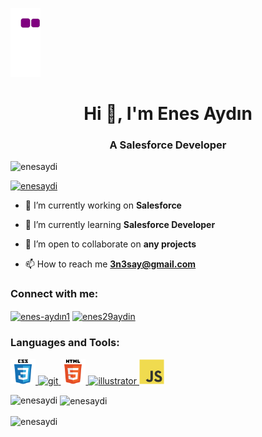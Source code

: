 ![snake gif](https://github.com/Enesaydi/Enesaydi/blob/output/github-contribution-grid-snake.gif)

<h1 align="center">Hi 👋, I'm Enes Aydın</h1>
<h3 align="center">A Salesforce Developer</h3>

<p align="left"> <img src="https://komarev.com/ghpvc/?username=enesaydi&label=Profile%20views&color=0e75b6&style=flat" alt="enesaydi" /> </p>

<p align="left"> <a href="https://github.com/ryo-ma/github-profile-trophy"><img src="https://github-profile-trophy.vercel.app/?username=enesaydi" alt="enesaydi" /></a> </p>

- 🔭 I’m currently working on **Salesforce**

- 🌱 I’m currently learning **Salesforce Developer**

- 👯 I’m open to collaborate on **any projects**

- 📫 How to reach me **3n3say@gmail.com**

<h3 align="left">Connect with me:</h3>
<p align="left">
<a href="https://linkedin.com/in/enes-aydın1" target="blank"><img align="center" src="https://raw.githubusercontent.com/rahuldkjain/github-profile-readme-generator/master/src/images/icons/Social/linked-in-alt.svg" alt="enes-aydın1" height="30" width="40" /></a>
<a href="https://instagram.com/enes29aydin" target="blank"><img align="center" src="https://raw.githubusercontent.com/rahuldkjain/github-profile-readme-generator/master/src/images/icons/Social/instagram.svg" alt="enes29aydin" height="30" width="40" /></a>
</p>

<h3 align="left">Languages and Tools:</h3>
<p align="left"> <a href="https://www.w3schools.com/css/" target="_blank" rel="noreferrer"> <img src="https://raw.githubusercontent.com/devicons/devicon/master/icons/css3/css3-original-wordmark.svg" alt="css3" width="40" height="40"/> </a> <a href="https://git-scm.com/" target="_blank" rel="noreferrer"> <img src="https://www.vectorlogo.zone/logos/git-scm/git-scm-icon.svg" alt="git" width="40" height="40"/> </a> <a href="https://www.w3.org/html/" target="_blank" rel="noreferrer"> <img src="https://raw.githubusercontent.com/devicons/devicon/master/icons/html5/html5-original-wordmark.svg" alt="html5" width="40" height="40"/> </a> <a href="https://www.adobe.com/in/products/illustrator.html" target="_blank" rel="noreferrer"> <img src="https://www.vectorlogo.zone/logos/adobe_illustrator/adobe_illustrator-icon.svg" alt="illustrator" width="40" height="40"/> </a> <a href="https://developer.mozilla.org/en-US/docs/Web/JavaScript" target="_blank" rel="noreferrer"> <img src="https://raw.githubusercontent.com/devicons/devicon/master/icons/javascript/javascript-original.svg" alt="javascript" width="40" height="40"/> </a> </p>

<p><img align="left" src="https://github-readme-stats.vercel.app/api/top-langs?username=enesaydi&show_icons=true&locale=en&layout=compact" alt="enesaydi" /></p>

<p>&nbsp;<img align="center" src="https://github-readme-stats.vercel.app/api?username=enesaydi&show_icons=true&locale=en" alt="enesaydi" /></p>

<p><img align="center" src="https://github-readme-streak-stats.herokuapp.com/?user=enesaydi&" alt="enesaydi" /></p>

<!---
Enesaydi/Enesaydi is a ✨ special ✨ repository because its `README.md` (this file) appears on your GitHub profile.
You can click the Preview link to take a look at your changes.
--->

